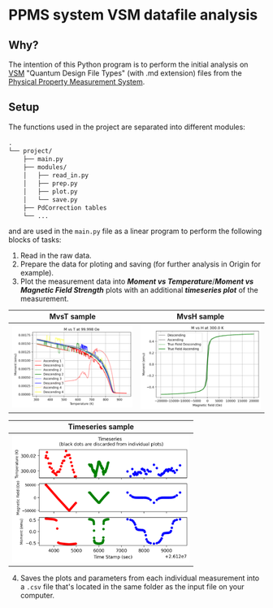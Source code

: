 # PPMS system VSM datafile analysis
## Why?
The intention of this Python program is to perform the initial analysis on [VSM](https://www.youtube.com/watch?v=SiuO3_hgyO4&t=298s) "Quantum Design File Types" (with .md extension) files from the [Physical Property Measurement System](https://qd-europe.com/se/en/product/physical-property-measurement-system-ppms/).

## Setup

The functions used in the project are separated into different modules:
```
.
└── project/
    ├── main.py
    ├── modules/
    │   ├── read_in.py
    │   ├── prep.py
    │   ├── plot.py
    │   └── save.py
    ├── PdCorrection tables
    └── ...
```
and are used in the `main.py` file as a linear program to perform the following blocks of tasks:
1. Read in the raw data.
2. Prepare the data for ploting and saving (for further analysis in Origin for example).
3. Plot the measurement data into _**Moment vs Temperature**_/_**Moment vs Magnetic Field Strength**_ plots with an additional **_timeseries plot_** of the measurement.

| MvsT sample | MvsH sample |
| ------------- |:-------------:|
| ![MvsT sample plot](https://github.com/KevinRapo/VSM-measurement-analysis/blob/Kevin/img/MvsT_sample.png?raw=true)|![MvsH sample plot](https://github.com/KevinRapo/VSM-measurement-analysis/blob/Kevin/img/MvsH_sample.png?raw=true)   

|Timeseries sample|
|:---:|
|<img src="https://github.com/KevinRapo/VSM-measurement-analysis/blob/main/img/timeseries.png?raw=true" width="350">|
4. Saves the plots and parameters from each individual measurement into a `.csv` file that's located in the same folder as the input file on your computer.
